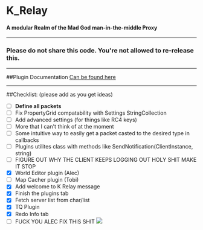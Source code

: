 # K_Relay
#### A modular Realm of the Mad God man-in-the-middle Proxy

-----------------------------------------------------------

### Please do not share this code. You're not allowed to re-release this.

-----------------------------------------------------------

##Plugin Documentation
[Can be found here](../master/PLUGIN%20DOCUMENTATION.md)

-----------------------------------------------------------

##Checklist: (please add as you get ideas)
- [ ] **Define all packets**
- [ ] Fix PropertyGrid compatability with Settings StringCollection
- [ ] Add advanced settings (for things like RC4 keys)
- [ ] More that I can't think of at the moment
- [ ] Some intuitive way to easily get a packet casted to the desired type in callbacks
- [ ] Plugins utilites class with methods like SendNotification(ClientInstance, string)
- [ ] FIGURE OUT WHY THE CLIENT KEEPS LOGGING OUT HOLY SHIT MAKE IT STOP
- [x] World Editor plugin (Alec)
- [ ] Map Cacher plugin (Tobi)
- [x] Add welcome to K Relay message
- [x] Finish the plugins tab
- [x] Fetch server list from char/list
- [x] TQ Plugin
- [x] Redo Info tab
- [ ] FUCK YOU ALEC FIX THIS SHIT ![](https://farm8.staticflickr.com/7652/17006485141_0b7e130c84_o.png)